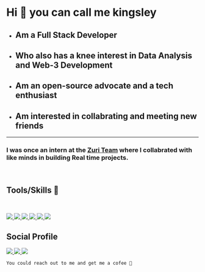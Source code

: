 # Hi 👋 you can call me kingsley

- ## Am a Full Stack Developer <br>
- ## Who also has a knee interest in Data Analysis and Web-3 Development
- ## Am an open-source advocate and a tech enthusiast
- ## Am interested in collabrating and meeting new friends
<hr>

### I was once an intern at the [Zuri Team]( https://training.zuri.team/) where I collabrated with like minds in building Real time projects.
<br>

## Tools/Skills 🧰
<br>
<p>
    <a href='https://reactjs.org/'>
        <img src='https://img.shields.io/badge/Reactjs-DD0031?style=for-the-badge&logo=react&logoColor=white'>
        </img>
    </a>
    <a href='https://www.djangoproject.com/'>
        <img src='https://img.shields.io/badge/Django-DD0031?style=for-the-badge&logo=django&logoColor=white'>
        </img>
    </a>
    <a href='https://fastapi.tiangolo.com/'>
        <img src='https://img.shields.io/badge/Fastapi-DD0031?style=for-the-badge&logo=fastapi&logoColor=white'>
        </img>
    </a>
    <a href='https://getbootstrap.com/'>
        <img src='https://img.shields.io/badge/Bootstrap-DD0031?style=for-the-badge&logo=bootstrap&logoColor=white'>
        </img>
    </a>
    <a href='https://www.python.org/'>
        <img src='https://img.shields.io/badge/python-DD0031?style=for-the-badge&logo=python&logoColor=white'>
        </img>
    </a>
    <a href='https://www.javascript.com/'>
        <img src='https://img.shields.io/badge/javascript-DD0031?style=for-the-badge&logo=javascript&logoColor=white'>
        </img>
    </a>
</p>

## Social Profile

<a href='https://twitter.com/kingboy_____'>
    <img src='https://img.shields.io/badge/twitter-DD0031?style=for-the-badge&logo=twitter&logoColor=white'>
    </img>
</a>
<a href=' www.linkedin.com/in/kingsley-me'>
    <img src='https://img.shields.io/badge/linkedin-DD0031?style=for-the-badge&logo=linkedin&logoColor=white'>
    </img>
</a>
<a href='https://www.instagram.com/kingsleyy_opara/'>
    <img src='https://img.shields.io/badge/instagram-DD0031?style=for-the-badge&logo=instagram&logoColor=white'>
    </img>
</a>

<br>

```
You could reach out to me and get me a cofee 🍷

```
